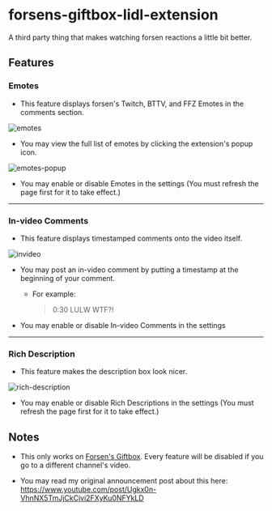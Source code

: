 # forsens-giftbox-lidl-extension
A third party thing that makes watching forsen reactions a little bit better.

## Features

### Emotes

- This feature displays forsen's Twitch, BTTV, and FFZ Emotes in the comments section.

![emotes](https://user-images.githubusercontent.com/16715946/146497392-9f488288-24c5-4525-a451-75585733ef62.png)

- You may view the full list of emotes by clicking the extension's popup icon.

![emotes-popup](https://user-images.githubusercontent.com/16715946/146497495-654f54cd-15b5-4c38-9ae8-627fcc888354.png)

- You may enable or disable Emotes in the settings (You must refresh the page first for it to take effect.)

---

### In-video Comments

- This feature displays timestamped comments onto the video itself.

![invideo](https://user-images.githubusercontent.com/16715946/146496935-84f0dbba-d574-48c9-bbfa-8223dfbefb36.png)

- You may post an in-video comment by putting a timestamp at the beginning of your comment.

  - For example:
  
    > 0:30 LULW WTF?!

- You may enable or disable In-video Comments in the settings

---

### Rich Description

- This feature makes the description box look nicer.

![rich-description](https://user-images.githubusercontent.com/16715946/146497795-c844789e-8f02-464a-87da-fbad5c3c4b27.png)

- You may enable or disable Rich Descriptions in the settings (You must refresh the page first for it to take effect.)

## Notes

- This only works on [Forsen's Giftbox](https://www.youtube.com/c/ForsensGiftbox). Every feature will be disabled if you go to a different channel's video.

- You may read my original announcement post about this here: https://www.youtube.com/post/Ugkx0n-VhnNX5TmJjCkCjvi2FXyKu0NFYkLD
